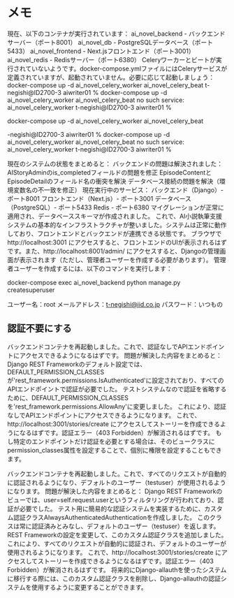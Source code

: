 # メモ


現在、以下のコンテナが実行されています：
ai_novel_backend - バックエンドサーバー（ポート8001）
ai_novel_db - PostgreSQLデータベース（ポート5433）
ai_novel_frontend - Next.jsフロントエンド（ポート3001）
ai_novel_redis - Redisサーバー（ポート6380）
Celeryワーカーとビートが実行されていないようです。docker-compose.ymlファイルにはCeleryサービスが定義されていますが、起動されていません。必要に応じて起動しましょう：
docker-compose up -d ai_novel_celery_worker ai_novel_celery_beat
t-negishi@ID2700-3 aiwriter01 % docker-compose up -d ai_novel_celery_worker ai_novel_celery_beat
no such service: ai_novel_celery_worker
t-negishi@ID2700-3 aiwriter01 %

docker-compose up -d ai_novel_celery_worker ai_novel_celery_beat

-negishi@ID2700-3 aiwriter01 % docker-compose up -d ai_novel_celery_worker ai_novel_celery_beat
no such service: ai_novel_celery_worker
t-negishi@ID2700-3 aiwriter01 %


現在のシステムの状態をまとめると：
バックエンドの問題は解決されました：
AIStoryAdminのis_completedフィールドの問題を修正
EpisodeContentとEpisodeDetailのフィールド名の衝突を解決
データベース接続の問題を解決（環境変数名の不一致を修正）
現在実行中のサービス：
バックエンド（Django）- ポート8001
フロントエンド（Next.js）- ポート3001
データベース（PostgreSQL）- ポート5433
Redis - ポート6380
マイグレーションが正常に適用され、データベーススキーマが作成されました。
これで、AI小説執筆支援システムの基本的なインフラストラクチャが整いました。システムは正常に動作しており、フロントエンドとバックエンドが連携できる状態です。
ブラウザで http://localhost:3001 にアクセスすると、フロントエンドのUIが表示されるはずです。また、http://localhost:8001/admin/ にアクセスすると、Djangoの管理画面が表示されます（ただし、管理者ユーザーを作成する必要があります）。
管理者ユーザーを作成するには、以下のコマンドを実行します：

docker-compose exec ai_novel_backend python manage.py createsuperuser

ユーザー名：root
メールアドレス：t-negishi@iid.co.jp
パスワード：いつもの

## 認証不要にする

バックエンドコンテナを再起動しました。これで、認証なしでAPIエンドポイントにアクセスできるようになるはずです。
問題が解決した内容をまとめると：
Django REST Frameworkのデフォルト設定では、DEFAULT_PERMISSION_CLASSESが'rest_framework.permissions.IsAuthenticated'に設定されており、すべてのAPIエンドポイントで認証が必要でした。
テストシステムなので認証を省略するために、DEFAULT_PERMISSION_CLASSESを'rest_framework.permissions.AllowAny'に変更しました。
これにより、認証なしでAPIエンドポイントにアクセスできるようになります。
これで、http://localhost:3001/stories/create にアクセスしてストーリーを作成できるようになるはずです。認証エラー（403 Forbidden）が解消されるはずです。
もし特定のエンドポイントだけ認証を必要とする場合は、そのビュークラスにpermission_classes属性を設定することで、個別に権限を設定することもできます。

バックエンドコンテナを再起動しました。これで、すべてのリクエストが自動的に認証されるようになり、デフォルトのユーザー（testuser）が使用されるようになります。
問題が解決した内容をまとめると：
Django REST Frameworkのビューでは、user=self.request.userというフィルタリングが行われており、認証が必要でした。
テスト用に簡易的な認証システムを実装するために、カスタム認証クラスAlwaysAuthenticatedAuthenticationを作成しました。
このクラスは常に認証済みとみなし、デフォルトのユーザー（testuser）を返します。
REST Frameworkの設定を変更して、このカスタム認証クラスを追加しました。
これにより、すべてのリクエストが自動的に認証され、デフォルトのユーザーが使用されるようになります。
これで、http://localhost:3001/stories/create にアクセスしてストーリーを作成できるようになるはずです。認証エラー（403 Forbidden）が解消されるはずです。
将来的にDjango-allauthを使ったシステムに移行する際には、このカスタム認証クラスを削除し、Django-allauthの認証システムを使用するように変更することができます。
